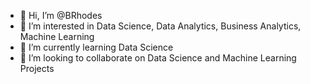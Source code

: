 - 👋 Hi, I’m @BRhodes
- 👀 I’m interested in Data Science, Data Analytics, Business Analytics, Machine Learning
- 🌱 I’m currently learning Data Science
- 💞️ I’m looking to collaborate on Data Science and Machine Learning Projects

<!---
BBRhodes/BBRhodes is a ✨ special ✨ repository because its `README.md` (this file) appears on your GitHub profile.
You can click the Preview link to take a look at your changes.
--->
